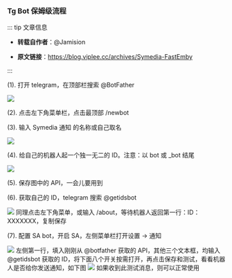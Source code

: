 ### Tg Bot 保姆级流程

::: tip 文章信息

- **转载自作者**：@Jamision

- **原文链接**：https://blog.viplee.cc/archives/Symedia-FastEmby

:::

(1). 打开 telegram，在顶部栏搜索 @BotFather

![](https://images.symedia.top/2025/04/07/20250407072532446.png)

(2). 点击左下角菜单栏，点击最顶部 /newbot

(3). 输入 Symedia 通知 的名称或自己取名

![](https://images.symedia.top/2025/04/07/20250407072552355.png)

(4). 给自己的机器人起一个独一无二的 ID。注意：以 bot 或 \_bot 结尾

![](https://images.symedia.top/2025/04/07/20250407072612406.png)

(5). 保存图中的 API，一会儿要用到

(6). 获取自己的 ID，telegram 搜索 @getidsbot

![](https://images.symedia.top/2025/04/07/20250407072627250.png)
同理点击左下角菜单，或输入 /about，等待机器人返回第一行：ID：XXXXXXX，复制保存

(7). 配置 SA bot，开启 SA，左侧菜单栏打开设置 → 通知

![](https://images.symedia.top/2025/04/07/20250407072643343.png)
左侧第一行，填入刚刚从 @botfather 获取的 API，其他三个文本框，均输入 @getidsbot 获取的 ID，将下面八个开关按需打开，再点击保存和测试，看看机器人是否给你发送通知，如下图
![](https://images.symedia.top/2025/04/07/20250407072702689.png)
如果收到此测试消息，则可以正常使用

